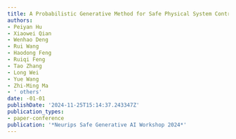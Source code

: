 ```yaml
---
title: A Probabilistic Generative Method for Safe Physical System Control Problems
authors:
- Peiyan Hu
- Xiaowei Qian
- Wenhao Deng
- Rui Wang
- Haodong Feng
- Ruiqi Feng
- Tao Zhang
- Long Wei
- Yue Wang
- Zhi-Ming Ma
- ' others'
date: -01-01
publishDate: '2024-11-25T15:14:37.243347Z'
publication_types:
- paper-conference
publication: '*Neurips Safe Generative AI Workshop 2024*'
---
```

